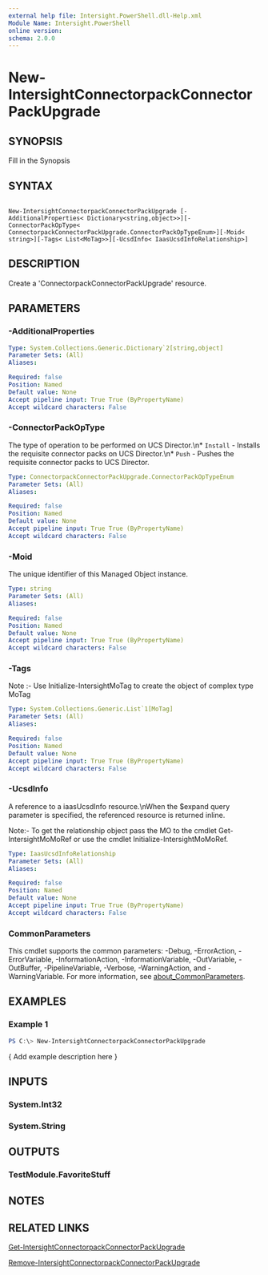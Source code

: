 ```yaml
---
external help file: Intersight.PowerShell.dll-Help.xml
Module Name: Intersight.PowerShell
online version:
schema: 2.0.0
---
```


# New-IntersightConnectorpackConnectorPackUpgrade

## SYNOPSIS
Fill in the Synopsis

## SYNTAX

```

New-IntersightConnectorpackConnectorPackUpgrade [-AdditionalProperties< Dictionary<string,object>>][-ConnectorPackOpType< ConnectorpackConnectorPackUpgrade.ConnectorPackOpTypeEnum>][-Moid< string>][-Tags< List<MoTag>>][-UcsdInfo< IaasUcsdInfoRelationship>]

```

## DESCRIPTION
Create a &apos;ConnectorpackConnectorPackUpgrade&apos; resource.

## PARAMETERS

### -AdditionalProperties


```yaml
Type: System.Collections.Generic.Dictionary`2[string,object]
Parameter Sets: (All)
Aliases:

Required: false
Position: Named
Default value: None
Accept pipeline input: True True (ByPropertyName)
Accept wildcard characters: False
```

### -ConnectorPackOpType
The type of operation to be performed on UCS Director.\n* `Install` - Installs the requisite connector packs on UCS Director.\n* `Push` - Pushes the requisite connector packs to UCS Director.

```yaml
Type: ConnectorpackConnectorPackUpgrade.ConnectorPackOpTypeEnum
Parameter Sets: (All)
Aliases:

Required: false
Position: Named
Default value: None
Accept pipeline input: True True (ByPropertyName)
Accept wildcard characters: False
```

### -Moid
The unique identifier of this Managed Object instance.

```yaml
Type: string
Parameter Sets: (All)
Aliases:

Required: false
Position: Named
Default value: None
Accept pipeline input: True True (ByPropertyName)
Accept wildcard characters: False
```

### -Tags


Note :- Use Initialize-IntersightMoTag to create the object of complex type MoTag

```yaml
Type: System.Collections.Generic.List`1[MoTag]
Parameter Sets: (All)
Aliases:

Required: false
Position: Named
Default value: None
Accept pipeline input: True True (ByPropertyName)
Accept wildcard characters: False
```

### -UcsdInfo
A reference to a iaasUcsdInfo resource.\nWhen the $expand query parameter is specified, the referenced resource is returned inline.

 Note:- To get the relationship object pass the MO to the cmdlet Get-IntersightMoMoRef 
or use the cmdlet Initialize-IntersightMoMoRef.

```yaml
Type: IaasUcsdInfoRelationship
Parameter Sets: (All)
Aliases:

Required: false
Position: Named
Default value: None
Accept pipeline input: True True (ByPropertyName)
Accept wildcard characters: False
```


### CommonParameters
This cmdlet supports the common parameters: -Debug, -ErrorAction, -ErrorVariable, -InformationAction, -InformationVariable, -OutVariable, -OutBuffer, -PipelineVariable, -Verbose, -WarningAction, and -WarningVariable. For more information, see [about_CommonParameters](http://go.microsoft.com/fwlink/?LinkID=113216).

## EXAMPLES

### Example 1
```powershell
PS C:\> New-IntersightConnectorpackConnectorPackUpgrade
```

{ Add example description here }

## INPUTS

### System.Int32

### System.String

## OUTPUTS

### TestModule.FavoriteStuff

## NOTES

## RELATED LINKS

[Get-IntersightConnectorpackConnectorPackUpgrade](./Get-IntersightConnectorpackConnectorPackUpgrade.md)

[Remove-IntersightConnectorpackConnectorPackUpgrade](./Remove-IntersightConnectorpackConnectorPackUpgrade.md)
